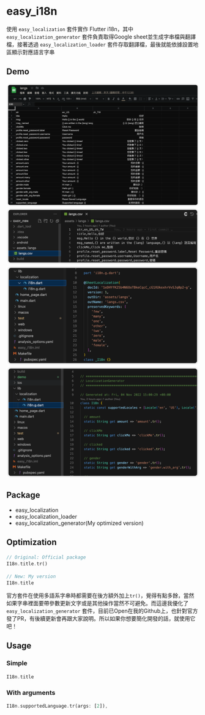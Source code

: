 # easy_i18n

使用 `easy_localization` 套件實作 Flutter i18n，其中 `easy_localization_generator` 套件負責取得Google sheet並生成字串檔與翻譯檔，接著透過 `easy_localization_loader` 套件存取翻譯檔，最後就能依據設置地區顯示對應語言字串

## Demo
![Google Sheet](demo/google_sheet.png)
![csv](demo/csv.png)
![entry class](demo/entry.png)
![generated code](demo/gen_code.png)

## Package
- easy_localization
- easy_localization_loader
- easy_localization_generator(My optimized version)

## Optimization
``` dart
// Original: Official package
I18n.title.tr()

// New: My version
I18n.title

```
官方套件在使用多語系字串時都需要在後方額外加上`tr()`，覺得有點多餘，當然如果字串裡面要帶參數更新文字或是其他操作當然不可避免。而這邊我優化了 `easy_localization_generator` 套件，目前已Open在我的Github上，也針對官方發了PR，有後續更新會再跟大家說明。所以如果你想要簡化開發的話，就使用它吧！

## Usage
### Simple
``` dart
I18n.title
```
### With arguments
``` dart
I18n.supportedLanguage.tr(args: [2]),
```